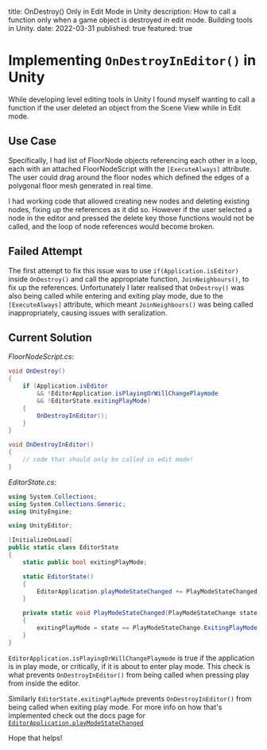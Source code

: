 title: OnDestroy() Only in Edit Mode in Unity
description: How to call a function only when a game object is destroyed in edit mode. Building tools in Unity.
date: 2022-03-31
published: true
featured: true

# Implementing `OnDestroyInEditor()` in Unity

While developing level editing tools in Unity I found myself wanting to call a function if the user deleted an object from the Scene View while in Edit mode.

## Use Case

Specifically, I had list of FloorNode objects referencing each other in a loop, each with an attached FloorNodeScript with the `[ExecuteAlways]` attribute. The user could drag around the floor nodes which defined the edges of a polygonal floor mesh generated in real time.

I had working code that allowed creating new nodes and deleting existing nodes, fixing up the references as it did so. However if the user selected a node in the editor and pressed the delete key those functions would not be called, and the loop of node references would become broken.

## Failed Attempt

The first attempt to fix this issue was to use `if(Application.isEditor)` inside `OnDestroy()` and call the appropriate function, `JoinNeighbours()`, to fix up the references. Unfortunately I later realised that `OnDestroy()` was also being called while entering and exiting play mode, due to the `[ExecuteAlways]` attribute, which meant `JoinNeighbours()` was being called inappropriately, causing issues with seralization.

## Current Solution

*FloorNodeScript.cs*:

```csharp
void OnDestroy()
{
    if (Application.isEditor
    	&& !EditorApplication.isPlayingOrWillChangePlaymode
    	&& !EditorState.exitingPlayMode)
    {
        OnDestroyInEditor();
    }
}

void OnDestroyInEditor()
{
    // code that should only be called in edit mode!
}
```

*EditorState.cs*:

```csharp
using System.Collections;
using System.Collections.Generic;
using UnityEngine;

using UnityEditor;

[InitializeOnLoad]
public static class EditorState
{
    static public bool exitingPlayMode;

    static EditorState()
    {
        EditorApplication.playModeStateChanged += PlayModeStateChanged;
    }

    private static void PlayModeStateChanged(PlayModeStateChange state)
    {
        exitingPlayMode = state == PlayModeStateChange.ExitingPlayMode;
    }
}
```

`EditorApplication.isPlayingOrWillChangePlaymode` is true if the application is in play mode, or critically, if it is about to enter play mode. This check is what prevents `OnDestroyInEditor()` from being called when pressing play from inside the editor.

Similarly `EditorState.exitingPlayMode` prevents `OnDestroyInEditor()` from being called when exiting play mode. For more info on how that's implemented check out the docs page for [`EditorApplication.playModeStateChanged`](https://docs.unity3d.com/ScriptReference/EditorApplication-playModeStateChanged.html)

Hope that helps!